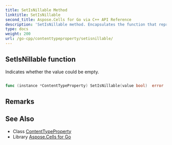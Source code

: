 ```yaml
---
title: SetIsNillable Method 
linktitle: SetIsNillable
second_title: Aspose.Cells for Go via C++ API Reference
description: 'SetIsNillable method. Encapsulates the function that represents setisnillable in Go.'
type: docs
weight: 200
url: /go-cpp/contenttypeproperty/setisnillable/
---
```


## SetIsNillable function

Indicates whether the value could be empty.

```go

func (instance *ContentTypeProperty) SetIsNillable(value bool)  error

```

## Remarks


## See Also

* Class [ContentTypeProperty](../)
* Library [Aspose.Cells for Go](../../)
